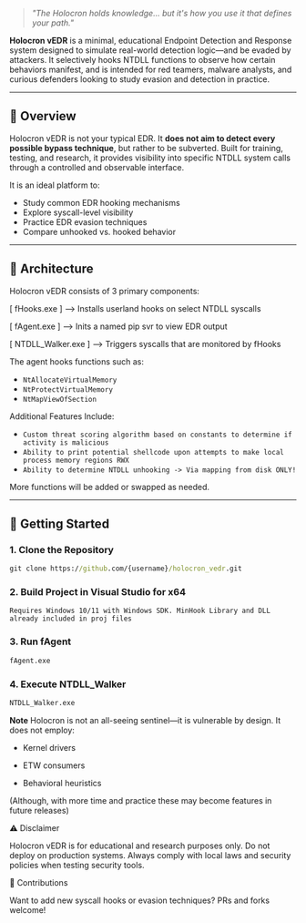 
> *"The Holocron holds knowledge... but it's how you use it that defines your path."*
> 
**Holocron vEDR** is a minimal, educational Endpoint Detection and Response system designed to simulate real-world detection logic—and be evaded by attackers. It selectively hooks NTDLL functions to observe how certain behaviors manifest, and is intended for red teamers, malware analysts, and curious defenders looking to study evasion and detection in practice.

---

## 🌌 Overview

Holocron vEDR is not your typical EDR. It **does not aim to detect every possible bypass technique**, but rather to be subverted. Built for training, testing, and research, it provides visibility into specific NTDLL system calls through a controlled and observable interface.

It is an ideal platform to:

- Study common EDR hooking mechanisms
- Explore syscall-level visibility
- Practice EDR evasion techniques
- Compare unhooked vs. hooked behavior

---

## 🧱 Architecture

Holocron vEDR consists of 3 primary components:

[ fHooks.exe ] —> Installs userland hooks on select NTDLL syscalls

[ fAgent.exe ] —> Inits a named pip svr to view EDR output

[ NTDLL_Walker.exe ] —> Triggers syscalls that are monitored by fHooks


The agent hooks functions such as:

- `NtAllocateVirtualMemory`
- `NtProtectVirtualMemory`
- `NtMapViewOfSection`

Additional Features Include:

- `Custom threat scoring algorithm based on constants to determine if activity is malicious`
- `Ability to print potential shellcode upon attempts to make local process memory regions RWX`
- `Ability to determine NTDLL unhooking -> Via mapping from disk ONLY!`
  
More functions will be added or swapped as needed.

---

## 🚀 Getting Started

### 1. Clone the Repository

```cmd
git clone https://github.com/{username}/holocron_vedr.git

```

### 2. Build Project in Visual Studio for x64
```Note
Requires Windows 10/11 with Windows SDK. MinHook Library and DLL already included in proj files
```
### 3. Run fAgent
```cmd
fAgent.exe
```

### 4. Execute NTDLL_Walker
```cmd
NTDLL_Walker.exe
```


**Note**
Holocron is not an all-seeing sentinel—it is vulnerable by design. It does not employ:

- Kernel drivers

- ETW consumers

- Behavioral heuristics

(Although, with more time and practice these may become features in future releases)


⚠ Disclaimer

Holocron vEDR is for educational and research purposes only.
Do not deploy on production systems.
Always comply with local laws and security policies when testing security tools.


🤝 Contributions

Want to add new syscall hooks or evasion techniques?
PRs and forks welcome!
